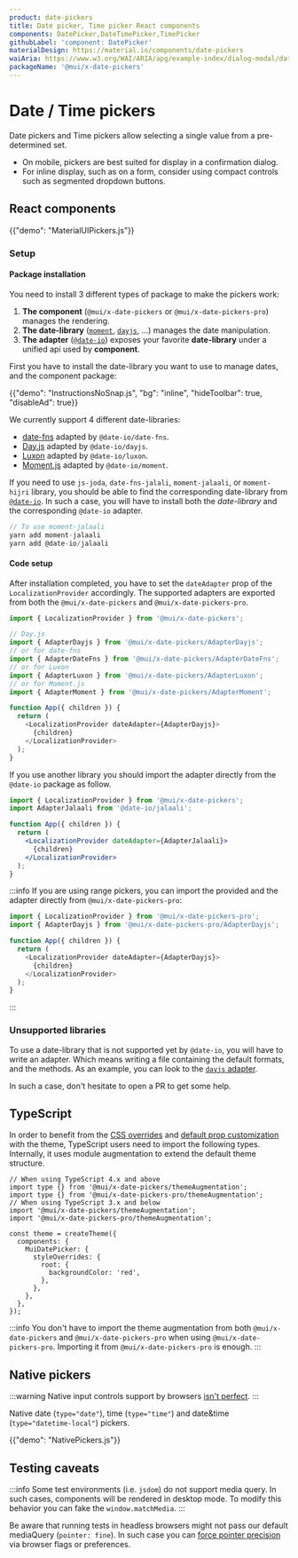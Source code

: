 ```yaml
---
product: date-pickers
title: Date picker, Time picker React components
components: DatePicker,DateTimePicker,TimePicker
githubLabel: 'component: DatePicker'
materialDesign: https://material.io/components/date-pickers
waiAria: https://www.w3.org/WAI/ARIA/apg/example-index/dialog-modal/datepicker-dialog.html
packageName: '@mui/x-date-pickers'
---
```


# Date / Time pickers

<p class="description">Date pickers and Time pickers allow selecting a single value from a pre-determined set.</p>

- On mobile, pickers are best suited for display in a confirmation dialog.
- For inline display, such as on a form, consider using compact controls such as segmented dropdown buttons.

## React components

{{"demo": "MaterialUIPickers.js"}}

### Setup

#### Package installation

You need to install 3 different types of package to make the pickers work:

1. **The component** (`@mui/x-date-pickers` or `@mui/x-date-pickers-pro`) manages the rendering.
2. **The date-library** ([`moment`](https://momentjs.com/), [`dayjs`](https://day.js.org/), ...) manages the date manipulation.
3. **The adapter** ([`@date-io`](https://github.com/dmtrKovalenko/date-io#projects)) exposes your favorite **date-library** under a unified api used by **component**.

First you have to install the date-library you want to use to manage dates, and the component package:

{{"demo": "InstructionsNoSnap.js", "bg": "inline", "hideToolbar": true, "disableAd": true}}

We currently support 4 different date-libraries:

- [date-fns](https://date-fns.org/) adapted by `@date-io/date-fns`.
- [Day.js](https://day.js.org/) adapted by `@date-io/dayjs`.
- [Luxon](https://moment.github.io/luxon/#/) adapted by `@date-io/luxon`.
- [Moment.js](https://momentjs.com/) adapted by `@date-io/moment`.

If you need to use `js-joda`, `date-fns-jalali`, `moment-jalaali`, or `moment-hijri` library, you should be able to find the corresponding date-library from [`@date-io`](https://github.com/dmtrKovalenko/date-io#projects).
In such a case, you will have to install both the _date-library_ and the corresponding `@date-io` adapter.

```jsx
// To use moment-jalaali
yarn add moment-jalaali
yarn add @date-io/jalaali
```

#### Code setup

After installation completed, you have to set the `dateAdapter` prop of the `LocalizationProvider` accordingly.
The supported adapters are exported from both the `@mui/x-date-pickers` and `@mui/x-date-pickers-pro`.

```js
import { LocalizationProvider } from '@mui/x-date-pickers';

// Day.js
import { AdapterDayjs } from '@mui/x-date-pickers/AdapterDayjs';
// or for date-fns
import { AdapterDateFns } from '@mui/x-date-pickers/AdapterDateFns';
// or for Luxon
import { AdapterLuxon } from '@mui/x-date-pickers/AdapterLuxon';
// or for Moment.js
import { AdapterMoment } from '@mui/x-date-pickers/AdapterMoment';

function App({ children }) {
  return (
    <LocalizationProvider dateAdapter={AdapterDayjs}>
      {children}
    </LocalizationProvider>
  );
}
```

If you use another library you should import the adapter directly from the `@date-io` package as follow.

```jsx
import { LocalizationProvider } from '@mui/x-date-pickers';
import AdapterJalaali from '@date-io/jalaali';

function App({ children }) {
  return (
    <LocalizationProvider dateAdapter={AdapterJalaali}>
      {children}
    </LocalizationProvider>
  );
}
```

:::info
If you are using range pickers, you can import the provided and the adapter directly from `@mui/x-date-pickers-pro`:

```js
import { LocalizationProvider } from '@mui/x-date-pickers-pro';
import { AdapterDayjs } from '@mui/x-date-pickers-pro/AdapterDayjs';

function App({ children }) {
  return (
    <LocalizationProvider dateAdapter={AdapterDayjs}>
      {children}
    </LocalizationProvider>
  );
}
```

:::

### Unsupported libraries

To use a date-library that is not supported yet by `@date-io`, you will have to write an adapter.
Which means writing a file containing the default formats, and the methods.
As an example, you can look to the [`dayjs` adapter](https://github.com/dmtrKovalenko/date-io/blob/master/packages/dayjs/src/dayjs-utils.ts).

In such a case, don't hesitate to open a PR to get some help.

## TypeScript

In order to benefit from the [CSS overrides](/material-ui/customization/theme-components/#global-style-overrides) and [default prop customization](/material-ui/customization/theme-components/#default-props) with the theme, TypeScript users need to import the following types.
Internally, it uses module augmentation to extend the default theme structure.

```tsx
// When using TypeScript 4.x and above
import type {} from '@mui/x-date-pickers/themeAugmentation';
import type {} from '@mui/x-date-pickers-pro/themeAugmentation';
// When using TypeScript 3.x and below
import '@mui/x-date-pickers/themeAugmentation';
import '@mui/x-date-pickers-pro/themeAugmentation';

const theme = createTheme({
  components: {
    MuiDatePicker: {
      styleOverrides: {
        root: {
          backgroundColor: 'red',
        },
      },
    },
  },
});
```

:::info
You don't have to import the theme augmentation from both `@mui/x-date-pickers` and `@mui/x-date-pickers-pro` when using `@mui/x-date-pickers-pro`.
Importing it from `@mui/x-date-pickers-pro` is enough.
:::

## Native pickers

:::warning
Native input controls support by browsers [isn't perfect](https://caniuse.com/#feat=input-datetime).
:::

Native date (`type="date"`), time (`type="time"`) and date&time (`type="datetime-local"`) pickers.

{{"demo": "NativePickers.js"}}

## Testing caveats

:::info
Some test environments (i.e. `jsdom`) do not support media query. In such cases, components will be rendered in desktop mode. To modify this behavior you can fake the `window.matchMedia`.
:::

Be aware that running tests in headless browsers might not pass our default mediaQuery (`pointer: fine`).
In such case you can [force pointer precision](https://github.com/microsoft/playwright/issues/7769#issuecomment-1205106311) via browser flags or preferences.
